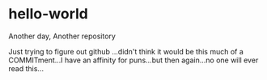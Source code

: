 # hello-world
Another day, Another repository

Just trying to figure out github ...didn't think it would be this much of a COMMITment...I have an affinity for puns...but then again...no one will ever read this...
